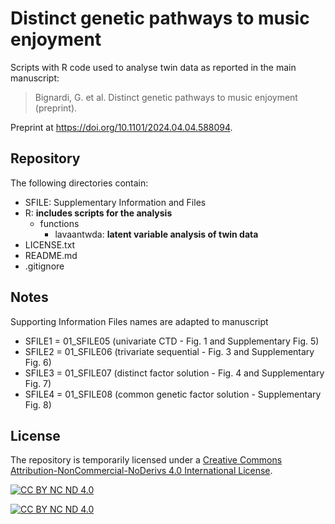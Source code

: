 # Distinct genetic pathways to music enjoyment

Scripts with R code used to analyse twin data as reported in the main manuscript:

> Bignardi, G. et al. Distinct genetic pathways to music enjoyment (preprint).

Preprint at https://doi.org/10.1101/2024.04.04.588094.

## Repository

The following directories contain:
- SFILE: Supplementary Information and Files
- R: **includes scripts for the analysis**
  - functions
    - lavaantwda: **latent variable analysis of twin data**
- LICENSE.txt
- README.md
- .gitignore

## Notes

Supporting Information Files names are adapted to manuscript

- SFILE1 = 01_SFILE05 (univariate CTD                    - Fig. 1 and Supplementary Fig. 5)
- SFILE2 = 01_SFILE06 (trivariate sequential             - Fig. 3 and Supplementary Fig. 6)
- SFILE3 = 01_SFILE07 (distinct factor solution          - Fig. 4 and Supplementary Fig. 7)
- SFILE4 = 01_SFILE08 (common genetic factor solution    - Supplementary Fig. 8)

## License 

The repository is temporarily licensed under a [Creative Commons Attribution-NonCommercial-NoDerivs 4.0 International License][cc-by].

[![CC BY NC ND 4.0][cc-by-image]][cc-by]

[![CC BY NC ND 4.0][cc-by-shield]][cc-by]

[cc-by]:  https://creativecommons.org/licenses/by-nc-nd/4.0/
[cc-by-image]: https://licensebuttons.net/l/by-nc-nd/4.0/88x31.png
[cc-by-shield]: https://img.shields.io/badge/License-CC_BY--NC--ND_4.0-lightgrey.svg